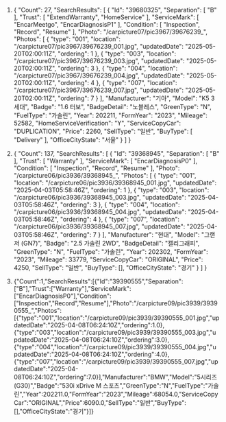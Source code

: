 1. {
   "Count": 27,
   "SearchResults": [
   {
   "Id": "39680325",
   "Separation": [
   "B"
   ],
   "Trust": [
   "ExtendWarranty",
   "HomeService"
   ],
   "ServiceMark": [
   "EncarMeetgo",
   "EncarDiagnosisP1"
   ],
   "Condition": [
   "Inspection",
   "Record",
   "Resume"
   ],
   "Photo": "/carpicture07/pic3967/39676239\_",
   "Photos": [
   {
   "type": "001",
   "location": "/carpicture07/pic3967/39676239_001.jpg",
   "updatedDate": "2025-05-20T02:00:11Z",
   "ordering": 1
   },
   {
   "type": "003",
   "location": "/carpicture07/pic3967/39676239_003.jpg",
   "updatedDate": "2025-05-20T02:00:11Z",
   "ordering": 3
   },
   {
   "type": "004",
   "location": "/carpicture07/pic3967/39676239_004.jpg",
   "updatedDate": "2025-05-20T02:00:11Z",
   "ordering": 4
   },
   {
   "type": "007",
   "location": "/carpicture07/pic3967/39676239_007.jpg",
   "updatedDate": "2025-05-20T02:00:11Z",
   "ordering": 7
   }
   ],
   "Manufacturer": "기아",
   "Model": "K5 3세대",
   "Badge": "1.6 터보",
   "BadgeDetail": "노블레스",
   "GreenType": "N",
   "FuelType": "가솔린",
   "Year": 202211,
   "FormYear": "2023",
   "Mileage": 52582,
   "HomeServiceVerification": "Y",
   "ServiceCopyCar": "DUPLICATION",
   "Price": 2260,
   "SellType": "일반",
   "BuyType": [
   "Delivery"
   ],
   "OfficeCityState": "서울"
   }
   ]
   }

2. {
   "Count": 137,
   "SearchResults": [
   {
   "Id": "39368945",
   "Separation": [
   "B"
   ],
   "Trust": [
   "Warranty"
   ],
   "ServiceMark": [
   "EncarDiagnosisP0"
   ],
   "Condition": [
   "Inspection",
   "Record",
   "Resume"
   ],
   "Photo": "/carpicture06/pic3936/39368945\_",
   "Photos": [
   {
   "type": "001",
   "location": "/carpicture06/pic3936/39368945_001.jpg",
   "updatedDate": "2025-04-03T05:58:46Z",
   "ordering": 1
   },
   {
   "type": "003",
   "location": "/carpicture06/pic3936/39368945_003.jpg",
   "updatedDate": "2025-04-03T05:58:46Z",
   "ordering": 3
   },
   {
   "type": "004",
   "location": "/carpicture06/pic3936/39368945_004.jpg",
   "updatedDate": "2025-04-03T05:58:46Z",
   "ordering": 4
   },
   {
   "type": "007",
   "location": "/carpicture06/pic3936/39368945_007.jpg",
   "updatedDate": "2025-04-03T05:58:46Z",
   "ordering": 7
   }
   ],
   "Manufacturer": "현대",
   "Model": "그랜저 (GN7)",
   "Badge": "2.5 가솔린 2WD",
   "BadgeDetail": "캘리그래피",
   "GreenType": "N",
   "FuelType": "가솔린",
   "Year": 202302,
   "FormYear": "2023",
   "Mileage": 33779,
   "ServiceCopyCar": "ORIGINAL",
   "Price": 4250,
   "SellType": "일반",
   "BuyType": [],
   "OfficeCityState": "경기"
   }
   ]
   }

3. {"Count":1,"SearchResults":[{"Id":"39390555","Separation":["B"],"Trust":["Warranty"],"ServiceMark":["EncarDiagnosisP0"],"Condition":["Inspection","Record","Resume"],"Photo":"/carpicture09/pic3939/39390555\_","Photos":[{"type":"001","location":"/carpicture09/pic3939/39390555_001.jpg","updatedDate":"2025-04-08T06:24:10Z","ordering":1.0},{"type":"003","location":"/carpicture09/pic3939/39390555_003.jpg","updatedDate":"2025-04-08T06:24:10Z","ordering":3.0},{"type":"004","location":"/carpicture09/pic3939/39390555_004.jpg","updatedDate":"2025-04-08T06:24:10Z","ordering":4.0},{"type":"007","location":"/carpicture09/pic3939/39390555_007.jpg","updatedDate":"2025-04-08T06:24:10Z","ordering":7.0}],"Manufacturer":"BMW","Model":"5시리즈 (G30)","Badge":"530i xDrive M 스포츠","GreenType":"N","FuelType":"가솔린","Year":202211.0,"FormYear":"2023","Mileage":68054.0,"ServiceCopyCar":"ORIGINAL","Price":6090.0,"SellType":"일반","BuyType":[],"OfficeCityState":"경기"}]}
